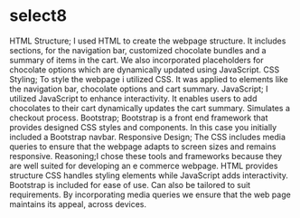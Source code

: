 # select8
HTML Structure; I used HTML to create the webpage structure. It includes sections, for the navigation bar, customized chocolate bundles and a summary of items in the cart. We also incorporated placeholders for chocolate options which are dynamically updated using JavaScript.
CSS Styling; To style the webpage i utilized CSS. It was applied to elements like the navigation bar, chocolate options and cart summary. 
JavaScript; I utilized JavaScript to enhance interactivity. It enables users to add chocolates to their cart dynamically updates the cart summary. Simulates a checkout process.
Bootstrap; Bootstrap is a front end framework that provides designed CSS styles and components. In this case you initially included a Bootstrap navbar. 
Responsive Design; The CSS includes media queries to ensure that the webpage adapts to screen sizes and remains responsive.
Reasoning;I chose these tools and frameworks because they are well suited for developing an e commerce webpage. HTML provides structure CSS handles styling elements while JavaScript adds interactivity.
Bootstrap is included for ease of use. Can also be tailored to suit requirements. By incorporating media queries we ensure that the web page maintains its appeal, across devices.
